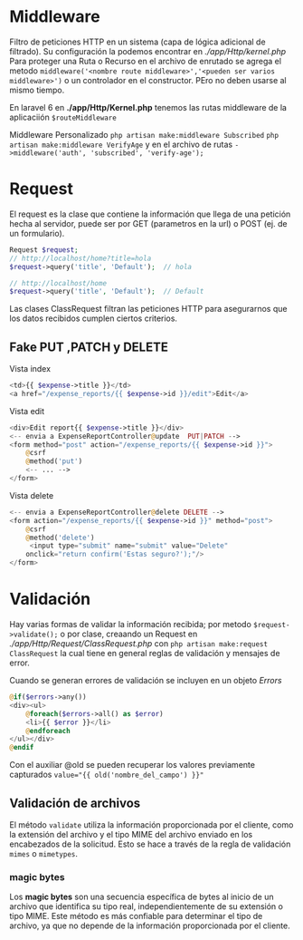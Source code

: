 # Middleware

Filtro de peticiones HTTP en un sistema (capa de lógica adicional de filtrado). Su configuración la podemos encontrar en _./app/Http/kernel.php_
Para proteger una Ruta o Recurso en el archivo de enrutado se agrega el metodo ```middleware('<nombre route middleware>','<pueden ser varios middleware>')```
o un controlador en el constructor. PEro no deben usarse al mismo tiempo.

En laravel 6 en __./app/Http/Kernel.php__ tenemos las rutas middleware de la aplicaciión ``` $routeMiddleware ```

Middleware Personalizado
``` php artisan make:middleware Subscribed ```
``` php artisan make:middleware VerifyAge ```
y en el archivo de rutas
``` ->middleware('auth', 'subscribed', 'verify-age'); ```





# Request

El request es la clase que contiene la información que llega de una petición hecha al servidor, puede ser por GET (parametros en la url) o POST (ej. de un formulario).



```php
Request $request;
// http://localhost/home?title=hola
$request->query('title', 'Default');  // hola

// http://localhost/home
$request->query('title', 'Default');  // Default

```


Las clases ClassRequest filtran las peticiones HTTP para asegurarnos que los datos recibidos cumplen ciertos criterios.



## Fake PUT ,PATCH y DELETE

Vista index
```php
<td>{{ $expense->title }}</td>
<a href="/expense_reports/{{ $expense->id }}/edit">Edit</a>
```

Vista edit
```php
<div>Edit report{{ $expense->title }}</div>
<-- envia a ExpenseReportController@update  PUT|PATCH -->
<form method="post" action="/expense_reports/{{ $expense->id }}">
    @csrf
    @method('put')
    <-- ... -->
</form>
```

Vista delete
```php
<-- envia a ExpenseReportController@delete DELETE -->
<form action="/expense_reports/{{ $expense->id }}" method="post">
	@csrf
	@method('delete')
	 <input type="submit" name="submit" value="Delete" 
	onclick="return confirm('Estas seguro?');"/>
</form>
```



# Validación

Hay varias formas de validar la información recibida; por metodo ``` $request->validate(); ``` o por clase, creaando un Request en _./app/Http/Request/ClassRequest.php_ con ``` php artisan make:request ClassRequest ``` la cual tiene en general reglas de validación y mensajes de error.

Cuando se generan errores de validación se incluyen en un objeto _Errors_
```php
@if($errors->any())
<div><ul>
    @foreach($errors->all() as $error)
    <li>{{ $error }}</li>
    @endforeach
</ul></div> 
@endif
```

Con el auxiliar @old se pueden recuperar los valores previamente capturados
```value="{{ old('nombre_del_campo') }}"```


## Validación de archivos

El método `validate` utiliza la información proporcionada por el cliente, como la extensión del archivo y el tipo MIME del archivo enviado en los encabezados de la solicitud. Esto se hace a través de la regla de validación `mimes` o `mimetypes`.

### **magic bytes**
Los **magic bytes** son una secuencia específica de bytes al inicio de un archivo que identifica su tipo real, independientemente de su extensión o tipo MIME. Este método es más confiable para determinar el tipo de archivo, ya que no depende de la información proporcionada por el cliente.

